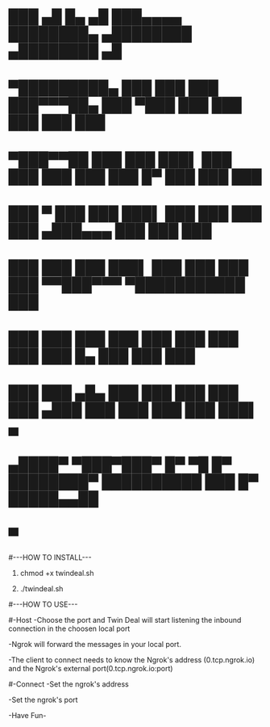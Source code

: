 #      ███      ▄█     █▄   ▄█  ███▄▄▄▄        ████████▄     ▄████████    ▄████████  ▄█       
#  ▀█████████▄ ███     ███ ███  ███▀▀▀██▄      ███   ▀███   ███    ███   ███    ███ ███       
#     ▀███▀▀██ ███     ███ ███▌ ███   ███      ███    ███   ███    █▀    ███    ███ ███       
#      ███   ▀ ███     ███ ███▌ ███   ███      ███    ███  ▄███▄▄▄       ███    ███ ███       
#      ███     ███     ███ ███▌ ███   ███      ███    ███ ▀▀███▀▀▀     ▀███████████ ███       
#      ███     ███     ███ ███  ███   ███      ███    ███   ███    █▄    ███    ███ ███       
#      ███     ███ ▄█▄ ███ ███  ███   ███      ███   ▄███   ███    ███   ███    ███ ███▌    ▄ 
#     ▄████▀    ▀███▀███▀  █▀    ▀█   █▀       ████████▀    ██████████   ███    █▀  █████▄▄██ 
#                                                                                   ▀        

#---HOW TO INSTALL---

1) chmod +x twindeal.sh


2) ./twindeal.sh

#---HOW TO USE---

#-Host
-Choose the port and Twin Deal will start listening the inbound connection in the choosen local port

-Ngrok will forward the messages in your local port.

-The client to connect needs to know the Ngrok's address (0.tcp.ngrok.io) and the Ngrok's external port(0.tcp.ngrok.io:port)

#-Connect
-Set the ngrok's address

-Set the ngrok's port

-Have Fun-




